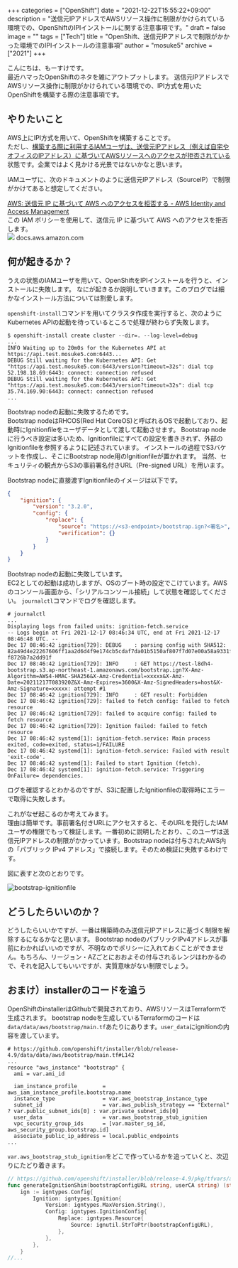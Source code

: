 +++
categories = ["OpenShift"]
date = "2021-12-22T15:55:22+09:00"
description = "送信元IPアドレスでAWSリソース操作に制限がかけられている環境での、OpenShiftのIPIインストールに関する注意事項です。"
draft = false
image = ""
tags = ["Tech"]
title = "OpenShift、送信元IPアドレスで制限がかかった環境でのIPIインストールの注意事項"
author = "mosuke5"
archive = ["2021"]
+++

こんにちは、もーすけです。  
最近ハマったOpenShiftのネタを雑にアウトプットします。
送信元IPアドレスでAWSリソース操作に制限がかけられている環境での、IPI方式を用いたOpenShiftを構築する際の注意事項です。
<!--more-->

## やりたいこと
AWS上にIPI方式を用いて、OpenShiftを構築することです。  
ただし、<u>構築する際に利用するIAMユーザは、送信元IPアドレス（例えば自宅やオフィスのIPアドレス）に基づいてAWSリソースへのアクセスが拒否されている</u>状態です。企業ではよく見かける光景ではないかなと思います。

IAMユーザに、次のドキュメントのように送信元IPアドレス（SourceIP）で制限がかけてあると想定してください。

<div class="belg-link row">
  <div class="belg-right col-md-12">
  <div class="belg-title">
      <a href="https://docs.aws.amazon.com/ja_jp/IAM/latest/UserGuide/reference_policies_examples_aws_deny-ip.html" target="_blank">AWS: 送信元 IP に基づいて AWS へのアクセスを拒否する - AWS Identity and Access Management</a>
    </div>
    <div class="belg-description">この IAM ポリシーを使用して、送信元 IP に基づいて AWS へのアクセスを拒否します。</div>
    <div class="belg-site">
      <img src="https://docs.aws.amazon.com/assets/images/favicon.ico" class="belg-site-icon">
      <span class="belg-site-name">docs.aws.amazon.com</span>
    </div>
  </div>
</div>

## 何が起きるか？
うえの状態のIAMユーザを用いて、OpenShiftをIPIインストールを行うと、インストールに失敗します。
なにが起きるか説明していきます。このブログでは細かなインストール方法については割愛します。

`openshift-install`コマンドを用いてクラスタ作成を実行すると、次のようにKubernetes APIの起動を待っているところで処理が終わらず失敗します。

```text
$ openshift-install create cluster --dir=. --log-level=debug
...
INFO Waiting up to 20m0s for the Kubernetes API at https://api.test.mosuke5.com:6443...
DEBUG Still waiting for the Kubernetes API: Get "https://api.test.mosuke5.com:6443/version?timeout=32s": dial tcp 52.198.18.69:6443: connect: connection refused
DEBUG Still waiting for the Kubernetes API: Get "https://api.test.mosuke5.com:6443/version?timeout=32s": dial tcp 35.74.169.90:6443: connect: connection refused
...
```

Bootstrap nodeの起動に失敗するためです。  
Bootstrap nodeはRHCOS(Red Hat CoreOS)と呼ばれるOSで起動しており、起動時にIgnitionfileをユーザデータとして渡して起動させます。
Bootstrap nodeに行うべき設定は多いため、Ignitionfileにすべての設定を書ききれず、外部のIgnitionfileを参照するように記述されています。
インストールの過程でS3バケットを作成し、そこにBootstrap node用のIgnitionfileが置かれます。
当然、セキュリティの観点からS3の事前署名付きURL（Pre-signed URL）を用います。

Bootstrap nodeに直接渡すIgnitionfileのイメージは以下です。

```json
{
    "ignition": {
        "version": "3.2.0",
        "config": {
            "replace": {
                "source": "https://<s3-endpoint>/bootstrap.ign?<署名>",
                "verification": {}
            }
        }
    }
}
```

Bootstrap nodeの起動に失敗しています。  
EC2としての起動は成功しますが、OSのブート時の設定でこけています。AWSのコンソール画面から、「シリアルコンソール接続」して状態を確認してください。
`journalctl`コマンドでログを確認します。

```text
# journalctl
...
Displaying logs from failed units: ignition-fetch.service
-- Logs begin at Fri 2021-12-17 08:46:34 UTC, end at Fri 2021-12-17 08:46:48 UTC. --
Dec 17 08:46:42 ignition[729]: DEBUG    : parsing config with SHA512: 82a49d4e22267606ff1aa2d6d4f9e174cb5cdaf7da01b5150af807f7d07e00a58a9331f8befefb07a7e2c4364299c0f62ab2748cd05260c204
f8726b7a2dd91f
Dec 17 08:46:42 ignition[729]: INFO     : GET https://test-l8dh4-bootstrap.s3.ap-northeast-1.amazonaws.com/bootstrap.ign?X-Amz-Algorithm=AWS4-HMAC-SHA256&X-Amz-Credential=xxxxx&X-Amz-Date=20211217T083920Z&X-Amz-Expires=3600&X-Amz-SignedHeaders=host&X-Amz-Signature=xxxxx: attempt #1
Dec 17 08:46:42 ignition[729]: INFO     : GET result: Forbidden
Dec 17 08:46:42 ignition[729]: failed to fetch config: failed to fetch resource
Dec 17 08:46:42 ignition[729]: failed to acquire config: failed to fetch resource
Dec 17 08:46:42 ignition[729]: Ignition failed: failed to fetch resource
Dec 17 08:46:42 systemd[1]: ignition-fetch.service: Main process exited, code=exited, status=1/FAILURE
Dec 17 08:46:42 systemd[1]: ignition-fetch.service: Failed with result 'exit-code'.
Dec 17 08:46:42 systemd[1]: Failed to start Ignition (fetch).
Dec 17 08:46:42 systemd[1]: ignition-fetch.service: Triggering OnFailure= dependencies.
```

ログを確認するとわかるのですが、S3に配置したIgnitionfileの取得時にエラーで取得に失敗します。  

これがなぜ起こるのか考えてみます。  
理由は簡単です。事前署名付きURLにアクセスすると、そのURLを発行したIAMユーザの権限でもって検証します。一番初めに説明したとおり、このユーザは送信元IPアドレスの制限がかかっています。Bootstrap nodeは付与されたAWS内の「パブリック IPv4 アドレス」で接続します。そのため検証に失敗するわけです。

図に表すと次のとおりです。

![bootstrap-ignitionfile](/image/bootstrap-ignitionfile.png)

## どうしたらいいのか？
どうしたらいいかですが、一番は構築時のみ送信元IPアドレスに基づく制限を解除するになるかなと思います。
Bootstrap nodeのパブリックIPv4アドレスが事前にわかればいいのですが、不明なのでポリシーに入れておくことができません。もちろん、リージョン・AZごとにおおよその付与されるレンジはわかるので、それを記入してもいいですが、実質意味がない制限でしょう。

## おまけ）installerのコードを追う
OpenShiftのinstallerはGithubで開発されており、AWSリソースはTerraformで生成されます。
bootstrap nodeを生成しているTerraformのコードは `data/data/aws/bootstrap/main.tf`あたりにあります。`user_data`にignitionの内容を渡しています。

```hcl
# https://github.com/openshift/installer/blob/release-4.9/data/data/aws/bootstrap/main.tf#L142
...
resource "aws_instance" "bootstrap" {
  ami = var.ami_id

  iam_instance_profile        = aws_iam_instance_profile.bootstrap.name
  instance_type               = var.aws_bootstrap_instance_type
  subnet_id                   = var.aws_publish_strategy == "External" ? var.public_subnet_ids[0] : var.private_subnet_ids[0]
  user_data                   = var.aws_bootstrap_stub_ignition
  vpc_security_group_ids      = [var.master_sg_id, aws_security_group.bootstrap.id]
  associate_public_ip_address = local.public_endpoints
...
```

`var.aws_bootstrap_stub_ignition`をどこで作っているかを追っていくと、次辺りにたどり着きます。

```go
// https://github.com/openshift/installer/blob/release-4.9/pkg/tfvars/aws/bootstrap_ignition.go#L39-L75
func generateIgnitionShim(bootstrapConfigURL string, userCA string) (string, error) {
	ign := igntypes.Config{
		Ignition: igntypes.Ignition{
			Version: igntypes.MaxVersion.String(),
			Config: igntypes.IgnitionConfig{
				Replace: igntypes.Resource{
					Source: ignutil.StrToPtr(bootstrapConfigURL),
				},
			},
		},
	}
//...
```